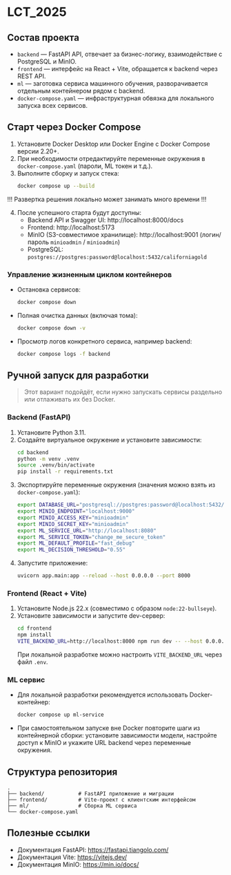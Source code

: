 # LCT_2025

## Состав проекта
- `backend` — FastAPI API, отвечает за бизнес-логику, взаимодействие с PostgreSQL и MinIO.
- `frontend` — интерфейс на React + Vite, обращается к backend через REST API.
- `ml` — заготовка сервиса машинного обучения, разворачивается отдельным контейнером рядом с backend.
- `docker-compose.yaml` — инфраструктурная обвязка для локального запуска всех сервисов.

## Cтарт через Docker Compose
1. Установите Docker Desktop или Docker Engine с Docker Compose версии 2.20+.
2. При необходимости отредактируйте переменные окружения в `docker-compose.yaml` (пароли, ML токен и т.д.).
3. Выполните сборку и запуск стека:
   ```bash
   docker compose up --build
   ```
!!! Развертка решения локально может занимать много времени !!!

4. После успешного старта будут доступны:
   - Backend API и Swagger UI: http://localhost:8000/docs
   - Frontend: http://localhost:5173
   - MinIO (S3-совместимое хранилище): http://localhost:9001 (логин/пароль `minioadmin` / `minioadmin`)
   - PostgreSQL: `postgres://postgres:password@localhost:5432/californiagold`

### Управление жизненным циклом контейнеров
- Остановка сервисов:
  ```bash
  docker compose down
  ```
- Полная очистка данных (включая тома):
  ```bash
  docker compose down -v
  ```
- Просмотр логов конкретного сервиса, например backend:
  ```bash
  docker compose logs -f backend
  ```

## Ручной запуск для разработки
> Этот вариант подойдёт, если нужно запускать сервисы раздельно или отлаживать их без Docker.

### Backend (FastAPI)
1. Установите Python 3.11.
2. Создайте виртуальное окружение и установите зависимости:
   ```bash
   cd backend
   python -m venv .venv
   source .venv/bin/activate
   pip install -r requirements.txt
   ```
3. Экспортируйте переменные окружения (значения можно взять из `docker-compose.yaml`):
   ```bash
   export DATABASE_URL="postgresql://postgres:password@localhost:5432/californiagold"
   export MINIO_ENDPOINT="localhost:9000"
   export MINIO_ACCESS_KEY="minioadmin"
   export MINIO_SECRET_KEY="minioadmin"
   export ML_SERVICE_URL="http://localhost:8080"
   export ML_SERVICE_TOKEN="change_me_secure_token"
   export ML_DEFAULT_PROFILE="fast_debug"
   export ML_DECISION_THRESHOLD="0.55"
   ```
4. Запустите приложение:
   ```bash
   uvicorn app.main:app --reload --host 0.0.0.0 --port 8000
   ```

### Frontend (React + Vite)
1. Установите Node.js 22.x (совместимо с образом `node:22-bullseye`).
2. Установите зависимости и запустите dev-сервер:
   ```bash
   cd frontend
   npm install
   VITE_BACKEND_URL=http://localhost:8000 npm run dev -- --host 0.0.0.0 --port 5173
   ```
   При локальной разработке можно настроить `VITE_BACKEND_URL` через файл `.env`.

### ML сервис
- Для локальной разработки рекомендуется использовать Docker-контейнер:
  ```bash
  docker compose up ml-service
  ```
- При самостоятельном запуске вне Docker повторите шаги из контейнерной сборки: установите зависимости модели, настройте доступ к MinIO и укажите URL backend через переменные окружения.

## Структура репозитория
```
.
├── backend/           # FastAPI приложение и миграции
├── frontend/          # Vite-проект с клиентским интерфейсом
├── ml/                # Сборка ML сервиса
└── docker-compose.yaml
```

## Полезные ссылки
- Документация FastAPI: https://fastapi.tiangolo.com/
- Документация Vite: https://vitejs.dev/
- Документация MinIO: https://min.io/docs/
